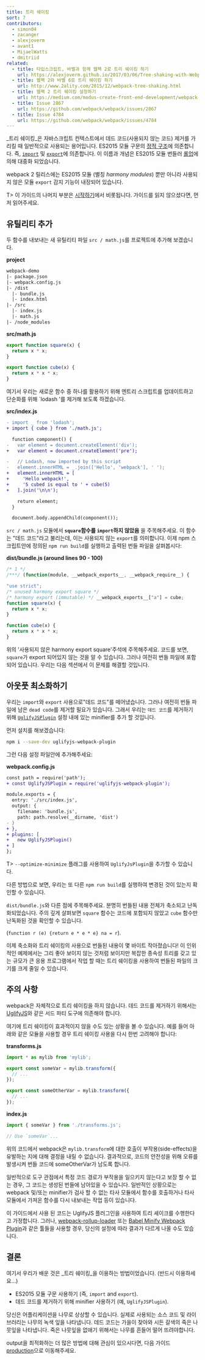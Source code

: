 ```yaml
---
title: 트리 쉐이킹
sort: 7
contributors:
  - simon04
  - zacanger
  - alexjoverm
  - avant1
  - MijaelWatts
  - dmitriid
related:
  - title: 타입스크립트, 바벨과 함께 웹팩 2로 트리 쉐이킹 하기
    url: https://alexjoverm.github.io/2017/03/06/Tree-shaking-with-Webpack-2-TypeScript-and-Babel/
  - title: 웹팩 2와 바벨 6로 트리 쉐이킹 하기
    url: http://www.2ality.com/2015/12/webpack-tree-shaking.html
  - title: 웹팩 2 트리 쉐이킹 설정하기
    url: https://medium.com/modus-create-front-end-development/webpack-2-tree-shaking-configuration-9f1de90f3233#.15tuaw71x
  - title: Issue 2867
    url: https://github.com/webpack/webpack/issues/2867
  - title: Issue 4784
    url: https://github.com/webpack/webpack/issues/4784
---
```


_트리 쉐이킹_은 자바스크립트 컨텍스트에서 데드 코드(사용되지 않는 코드) 제거를 가리킬 때 일반적으로 사용되는 용어입니다. ES2015 모듈 구문의 [정적 구조]((http://exploringjs.com/es6/ch_modules.html#static-module-structure))에 의존합니다. 즉, [`import`](https://developer.mozilla.org/en-US/docs/Web/JavaScript/Reference/Statements/import) 및 [`export`](https://developer.mozilla.org/en-US/docs/Web/JavaScript/Reference/Statements/export)에 의존합니다. 이 이름과 개념은 ES2015 모듈 번들러 [롤업](https://github.com/rollup/rollup)에 의해 대중화 되었습니다.

webpack 2 릴리스에는 ES2015 모듈 (별칭 _harmony modules_) 뿐만 아니라 사용되지 않은 모듈 `export` 감지 기능이 내장되어 있습니다.

T> 이 가이드의 나머지 부분은 [시작하기](/guides/getting-started)에서 비롯됩니다. 가이드를 읽지 않으셨다면, 먼저 읽어주세요.

## 유틸리티 추가

두 함수를 내보내는 새 유틸리티 파일 `src / math.js`를 프로젝트에 추가해 보겠습니다.

__project__

``` diff
webpack-demo
|- package.json
|- webpack.config.js
|- /dist
  |- bundle.js
  |- index.html
|- /src
  |- index.js
  |- math.js
|- /node_modules
```

__src/math.js__

``` javascript
export function square(x) {
  return x * x;
}

export function cube(x) {
  return x * x * x;
}
```

여기서 우리는 새로운 함수 중 하나를 활용하기 위해 엔트리 스크립트를 업데이트하고 단순화를 위해 `lodash '를 제거해 보도록 하겠습니다.

__src/index.js__

``` diff
- import _ from 'lodash';
+ import { cube } from './math.js';

  function component() {
-   var element = document.createElement('div');
+   var element = document.createElement('pre');

-   // Lodash, now imported by this script
-   element.innerHTML = _.join(['Hello', 'webpack'], ' ');
+   element.innerHTML = [
+     'Hello webpack!',
+     '5 cubed is equal to ' + cube(5)
+   ].join('\n\n');

    return element;
  }

  document.body.appendChild(component());
```

`src / math.js` 모듈에서 __`square`함수를 `import`하지 않았음__ 을 주목해주세요. 이 함수는 "데드 코드"라고 불리는데, 이는 사용되지 않는 `export`를 의미합니다. 이제 npm 스크립트안에 정의된 `npm run build`를 실행하고 출력된 번들 파일을 살펴봅시다:

__dist/bundle.js (around lines 90 - 100)__

``` js
/* 1 */
/***/ (function(module, __webpack_exports__, __webpack_require__) {

"use strict";
/* unused harmony export square */
/* harmony export (immutable) */ __webpack_exports__["a"] = cube;
function square(x) {
  return x * x;
}

function cube(x) {
  return x * x * x;
}
```

위의 '사용되지 않은 harmony export square'주석에 주목해주세요. 코드를 보면, `square`가 export 되어있지 않는 것을 알 수 있습니다. 그러나 여전히 번들 파일에 포함되어 있습니다. 우리는 다음 섹션에서 이 문제를 해결할 것입니다.

## 아웃풋 최소화하기

우리는 `import`와 `export` 사용으로"데드 코드"를 떼어냈습니다. 그러나 여전히 번들 파일에 남은 `dead code`를 제거할 필요가 있습니다. 그래서 우리는 `데드 코드`를 제거하기 위해 [`UglifyJSPlugin`](/plugins/uglifyjs-webpack-plugin) 설정 내에 있는 minifier를 추가 할 것입니다.


먼저 설치를 해보겠습니다:

``` bash
npm i --save-dev uglifyjs-webpack-plugin
```

그런 다음 설정 파일안에 추가해주세요:

__webpack.config.js__

``` diff
const path = require('path');
+ const UglifyJSPlugin = require('uglifyjs-webpack-plugin');

module.exports = {
  entry: './src/index.js',
  output: {
    filename: 'bundle.js',
    path: path.resolve(__dirname, 'dist')
- }
+ },
+ plugins: [
+   new UglifyJSPlugin()
+ ]
};
```

T> `--optimize-minimize` 플래그를 사용하여 `UglifyJsPlugin`을 추가할 수 있습니다.

다른 방법으로 보면, 우리는 또 다른 `npm run build`를 실행하여 변경된 것이 있는지 확인할 수 있습니다.

`dist/bundle.js`와 다른 점에 주목해주세요. 분명히 번들된 내용 전체가 축소되고 난독화되었습니다. 주의 깊게 살펴보면 `square` 함수는 코드에 포함되지 않았고 `cube` 함수만 난독화된 것을 확인할 수 있습니다. 

(`function r (e) {return e * e * e} na = r`). 

이제 축소화와 트리 쉐이킹의 사용으로 번들된 내용이 몇 바이트 작아졌습니다! 이 인위적인 예제에서는 그리 좋아 보이지 않는 것처럼 보이지만 복잡한 종속성 트리를 갖고 있는 규모가 큰 응용 프로그램에서 작업 할 때는 트리 쉐이킹을 사용하여 번들된 파일의 크기를 크게 줄일 수 있습니다.

## 주의 사항

webpack은 자체적으로 트리 쉐이킹을 하지 않습니다. 데드 코드를 제거하기 위해서는 [UglifyJS](/plugins/uglifyjs-webpack-plugin/)와 같은 서드 파티 도구에 의존해야 합니다.

여기에 트리 쉐이킹이 효과적이지 않을 수도 있는 상황을 볼 수 있습니다. 예를 들어 아래와 같은 모듈을 사용할 경우 트리 쉐이킹 사용을 다시 한번 고려해야 합니다:

__transforms.js__

``` js
import * as mylib from 'mylib';

export const someVar = mylib.transform({
  // ...
});

export const someOtherVar = mylib.transform({
  // ...
});
```

__index.js__

``` js
import { someVar } from './transforms.js';

// Use `someVar`...
```

위의 코드에서 webpack은 `mylib.transform`에 대한 호출이 부작용(side-effects)을 유발하는 지에 대해 결정을 내릴 수 없습니다. 
결과적으로, 코드의 안전성을 위해 오류를 발생시켜 번들 코드에 someOtherVar가 남도록 합니다.

일반적으로 도구 관점에서 특정 코드 경로가 부작용을 일으키지 않는다고 보장 할 수 없는 경우, 그 코드는 생성된 번들에 남아있을 수 있습니다. 
일반적인 상황으로는 webpack 및/또는 minifier가 검사 할 수 없는 타사 모듈에서 함수를 호출하거나 타사 모듈에서 가져온 함수를 다시 내보내는 작업 등이 있습니다.

이 가이드에서 사용 된 코드는 UglifyJS 플러그인을 사용하여 트리 셰이크를 수행한다고 가정합니다. 그러나, [webpack-rollup-loader](https://github.com/erikdesjardins/webpack-rollup-loader) 또는 [Babel Minify Webpack Plugin](/plugins/babel-minify-webpack-plugin)과 같은 툴들을 사용할 경우, 당신의 설정에 따라 결과가 다르게 나올 수도 있습니다.

## 결론

<!-- So, what we've learned is that in order to take advantage of _tree shaking_, you must... -->
여기서 우리가 배운 것은 _트리 쉐이킹_을 이용하는 방법이었습니다. (반드시 이용하세요...)

- ES2015 모듈 구문 사용하기 (즉, `import` and `export`).
- 데드 코드를 제거하기 위해 minifier 사용하기 (예, `UglifyJSPlugin`).

당신은 어플리케이션을 나무로 상상할 수 있습니다. 실제로 사용되는 소스 코드 및 라이브러리는 나무의 녹색 잎을 나타냅니다. 데드 코드는 가을이 찾아와 시든 갈색의 죽은 나뭇잎을 나타냅니다. 죽은 나뭇잎을 없애기 위해서는 나무를 흔들어 떨어 뜨려야합니다.

output을 최적화하는 더 많은 방법에 대해 관심이 있으시다면, 다음 가이드 [production](/guides/production)으로 이동해주세요.
